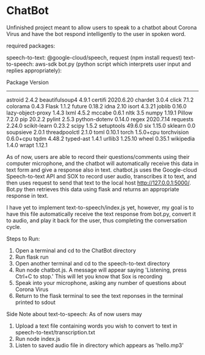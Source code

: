 # ChatBot

Unfinished project meant to allow users to speak to a chatbot about Corona Virus and have the bot respond intelligently to the user in spoken word.

required packages:

speech-to-text: @google-cloud/speech, request (npm install request)
text-to-speech: aws-sdk
bot.py (python script which interprets user input and replies appropriately):

Package           Version
----------------- ---------
astroid           2.4.2
beautifulsoup4    4.9.1
certifi           2020.6.20
chardet           3.0.4
click             7.1.2
colorama          0.4.3
Flask             1.1.2
future            0.18.2
idna              2.10
isort             4.3.21
joblib            0.16.0
lazy-object-proxy 1.4.3
lxml              4.5.2
mccabe            0.6.1
nltk              3.5
numpy             1.19.1
Pillow            7.2.0
pip               20.2.2
pylint            2.5.3
python-dotenv     0.14.0
regex             2020.7.14
requests          2.24.0
scikit-learn      0.23.2
scipy             1.5.2
setuptools        49.6.0
six               1.15.0
sklearn           0.0
soupsieve         2.0.1
threadpoolctl     2.1.0
toml              0.10.1
torch             1.5.0+cpu
torchvision       0.6.0+cpu
tqdm              4.48.2
typed-ast         1.4.1
urllib3           1.25.10
wheel             0.35.1
wikipedia         1.4.0
wrapt             1.12.1

As of now, users are able to record their questions/comments using their computer microphone, and the chatbot will automatically receive this data in text form and give a response also in text. chatbot.js uses the Google-cloud Speech-to-text API and SOX to record user audio, transcribes it to text, and then uses request to send that text to the local host http://127.0.0.1:5000/. Bot.py then retrieves this data using flask and returns an appropriate response in text. 

I have yet to implement text-to-speech/index.js yet, however, my goal is to have this file automatically receive the text response from bot.py, convert it to audio, and play it back for the user, thus completing the conversation cycle. 

Steps to Run:

1. Open a terminal and cd to the ChatBot directory
2. Run flask run
3. Open another terminal and cd to the speech-to-text directory
4. Run node chatbot.js. A message will appear saying 'Listening, press Ctrl+C to stop.' This will let you know that Sox is recording
5. Speak into your microphone, asking any number of questions about Corona Virus
6. Return to the flask terminal to see the text reponses in the terminal printed to sdout

Side Note about text-to-speech:
As of now users may 
1. Upload a text file containing words you wish to convert to text in speech-to-text/transcription.txt
2. Run node index.js
3. Listen to saved audio file in directory which appears as 'hello.mp3'
